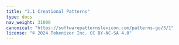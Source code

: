 ```yaml
---
title: "3.1 Creational Patterns"
type: docs
nav_weight: 31000
canonical: "https://softwarepatternslexicon.com/patterns-go/3/1"
license: "© 2024 Tokenizer Inc. CC BY-NC-SA 4.0"
---
```

